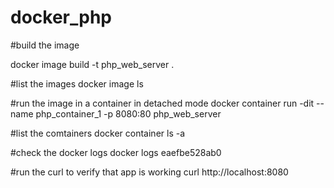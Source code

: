 # docker_php
#build the image

docker image build -t php_web_server .

#list the images
docker image ls

#run the image in a container in detached mode
docker container run -dit --name php_container_1 -p 8080:80 php_web_server

#list the comtainers
docker container ls -a

#check the docker logs
docker logs eaefbe528ab0

#run the curl to verify that app is working
curl http://localhost:8080

